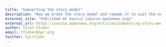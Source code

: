 ```yaml
---
title: "Subverting the story model"
description: "How we broke the story model and remade it to suit the new pace of news &mdash; and how you can, too"
external_site: "Published At Source (source.opennews.org)"
external_url: https://source.opennews.org/articles/subverting-story-model/
author: Tyler Fisher
email: tfisher@npr.org
twitter: tylrfishr
---
```

